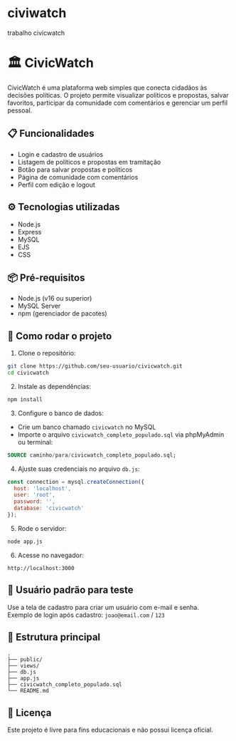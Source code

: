 # civiwatch
trabalho civicwatch
# 🏛️ CivicWatch

CivicWatch é uma plataforma web simples que conecta cidadãos às decisões políticas. O projeto permite visualizar políticos e propostas, salvar favoritos, participar da comunidade com comentários e gerenciar um perfil pessoal.

## 📋 Funcionalidades

- Login e cadastro de usuários
- Listagem de políticos e propostas em tramitação
- Botão para salvar propostas e políticos
- Página de comunidade com comentários
- Perfil com edição e logout

## ⚙️ Tecnologias utilizadas

- Node.js
- Express
- MySQL
- EJS
- CSS

## 📦 Pré-requisitos

- Node.js (v16 ou superior)
- MySQL Server
- npm (gerenciador de pacotes)

## 🚀 Como rodar o projeto

1. Clone o repositório:

```bash
git clone https://github.com/seu-usuario/civicwatch.git
cd civicwatch
```

2. Instale as dependências:

```bash
npm install
```

3. Configure o banco de dados:

- Crie um banco chamado `civicwatch` no MySQL
- Importe o arquivo `civicwatch_completo_populado.sql` via phpMyAdmin ou terminal:

```sql
SOURCE caminho/para/civicwatch_completo_populado.sql;
```

4. Ajuste suas credenciais no arquivo `db.js`:

```js
const connection = mysql.createConnection({
  host: 'localhost',
  user: 'root',
  password: '',
  database: 'civicwatch'
});
```

5. Rode o servidor:

```bash
node app.js
```

6. Acesse no navegador:

```
http://localhost:3000
```

## 👤 Usuário padrão para teste

Use a tela de cadastro para criar um usuário com e-mail e senha.  
Exemplo de login após cadastro: `joao@email.com` / `123`

## 📁 Estrutura principal

```
.
├── public/
├── views/
├── db.js
├── app.js
├── civicwatch_completo_populado.sql
└── README.md
```

## 📄 Licença

Este projeto é livre para fins educacionais e não possui licença oficial.
